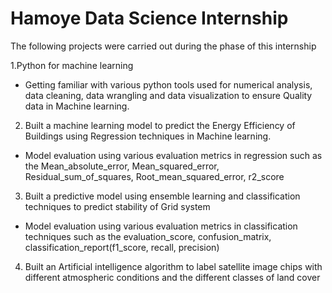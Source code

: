 # Hamoye Data Science Internship
The following projects were carried out during the phase of this internship

1.Python for machine learning
+ Getting familiar with various python tools used for numerical analysis, data cleaning, data wrangling and data visualization to ensure Quality data in Machine learning.

2. Built a machine learning model to predict the Energy Efficiency of Buildings using Regression techniques in Machine learning.
+ Model evaluation using various evaluation metrics in regression such as the  Mean_absolute_error, Mean_squared_error, Residual_sum_of_squares, Root_mean_squared_error, r2_score 

3. Built a predictive model using ensemble learning and classification techniques to predict stability of Grid system
+ Model evaluation using various evaluation metrics in classification techniques such as the evaluation_score, confusion_matrix, classification_report(f1_score, recall, precision)

4. Built an Artificial intelligence algorithm to label satellite image chips with different atmospheric conditions and the different classes of land cover
